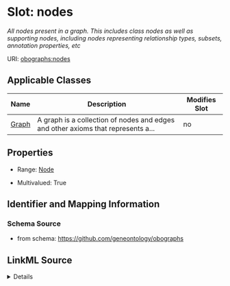 

# Slot: nodes


_All nodes present in a graph. This includes class nodes as well as supporting nodes, including nodes representing relationship types, subsets, annotation properties, etc_



URI: [obographs:nodes](https://github.com/geneontology/obographs/nodes)



<!-- no inheritance hierarchy -->





## Applicable Classes

| Name | Description | Modifies Slot |
| --- | --- | --- |
| [Graph](Graph.md) | A graph is a collection of nodes and edges and other axioms that represents a... |  no  |







## Properties

* Range: [Node](Node.md)

* Multivalued: True





## Identifier and Mapping Information







### Schema Source


* from schema: https://github.com/geneontology/obographs




## LinkML Source

<details>
```yaml
name: nodes
description: All nodes present in a graph. This includes class nodes as well as supporting
  nodes, including nodes representing relationship types, subsets, annotation properties,
  etc
from_schema: https://github.com/geneontology/obographs
rank: 1000
multivalued: true
alias: nodes
domain_of:
- Graph
range: Node
inlined: true
inlined_as_list: true

```
</details>